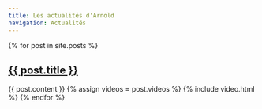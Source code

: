 ```yaml
---
title: Les actualités d'Arnold
navigation: Actualités
---
```


{% for post in site.posts %}
<h2><a href="{{ post.url }}">{{ post.title }}</a></h2>
{{ post.content }}
{% assign videos = post.videos %}
{% include video.html %}
{% endfor %}
